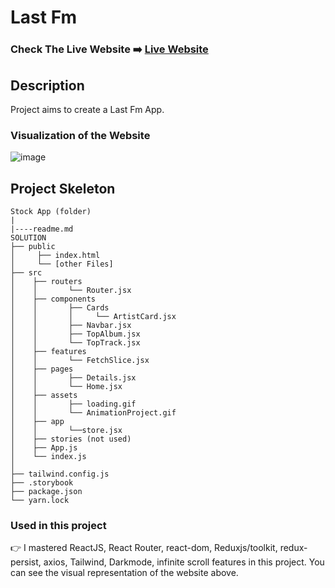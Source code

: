 # Last Fm

### Check The Live Website ➡️ [Live Website](https://last-fm-mirayengin.vercel.app/)

## Description

Project aims to create a Last Fm App.

### Visualization of the Website

![image](./last-fm.gif)

## Project Skeleton

```
Stock App (folder)
|
|----readme.md
SOLUTION
├── public
│     ├── index.html
│     └── [other Files]
├── src
│    ├── routers
│    │       └── Router.jsx
│    ├── components
│    │       ├── Cards
│    │       │     └── ArtistCard.jsx
│    │       ├── Navbar.jsx
│    │       ├── TopAlbum.jsx
│    │       └── TopTrack.jsx
│    ├── features
│    │       └── FetchSlice.jsx
│    ├── pages
│    │       ├── Details.jsx
│    │       └── Home.jsx
│    ├── assets
│    │       ├── loading.gif
│    │       └── AnimationProject.gif
│    ├── app
│    │       └──store.jsx
│    ├── stories (not used)
│    ├── App.js
│    └── index.js
│
├── tailwind.config.js
├── .storybook
├── package.json
└── yarn.lock
```

### Used in this project

👉 I mastered ReactJS, React Router, react-dom, Reduxjs/toolkit, redux-persist, axios, Tailwind, Darkmode, infinite scroll features in this project. You can see the visual representation of the website above.
